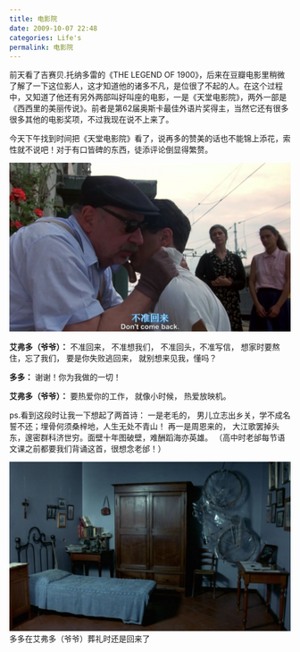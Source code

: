```yaml
---
title: 电影院 
date: 2009-10-07 22:48
categories: Life's
permalink: 电影院
---
```


前天看了吉赛贝.托纳多雷的《THE LEGEND OF 1900》，后来在豆瓣电影里稍微了解了一下这位影人，这才知道他的诸多不凡，是位很了不起的人。在这个过程中，又知道了他还有另外两部叫好叫座的电影，一是《天堂电影院》，两外一部是《西西里的美丽传说》。前者是第62届奥斯卡最佳外语片奖得主，当然它还有很多很多其他的电影奖项，不过我现在说不上来了。

今天下午找到时间把《天堂电影院》看了，说再多的赞美的话也不能锦上添花，索性就不说吧！对于有口皆碑的东西，徒添评论倒显得繁赘。

![](/image/图/天堂电影院01.jpg)

**艾弗多（爷爷）：**
不准回来，
不准想我们，
不准回头，不准写信，
想家时要熬住，忘了我们，
要是你失败逃回来，
就别想来见我，懂吗？

**多多：**
谢谢！你为我做的一切！

**艾弗多（爷爷）：**
要热爱你的工作，
就像小时候，
热爱放映机。

ps.看到这段时让我一下想起了两首诗：
一是老毛的，
男儿立志出乡关，学不成名誓不还；埋骨何须桑梓地，人生无处不青山！
再一是周恩来的，
大江歌罢掉头东，邃密群科济世穷。面壁十年图破壁，难酬蹈海亦英雄。
（高中时老邰每节语文课之前都要我们背诵这首，很想念老邰！）

![](/image/图/天堂电影院02.jpg)
多多在艾弗多（爷爷）葬礼时还是回来了